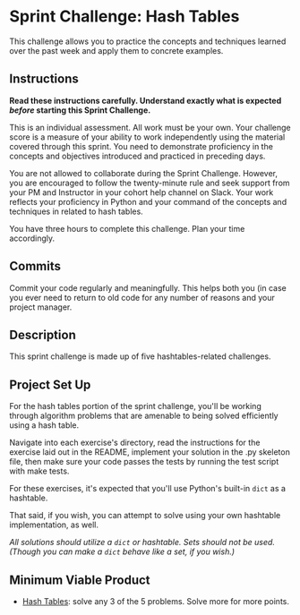 # Sprint Challenge: Hash Tables

This challenge allows you to practice the concepts and techniques
learned over the past week and apply them to concrete examples.

## Instructions

**Read these instructions carefully. Understand exactly what is expected
_before_ starting this Sprint Challenge.**

This is an individual assessment. All work must be your own. Your
challenge score is a measure of your ability to work independently using
the material covered through this sprint. You need to demonstrate
proficiency in the concepts and objectives introduced and practiced in
preceding days.

You are not allowed to collaborate during the Sprint Challenge. However,
you are encouraged to follow the twenty-minute rule and seek support
from your PM and Instructor in your cohort help channel on Slack. Your
work reflects your proficiency in Python and your command of the
concepts and techniques in related to hash tables.

You have three hours to complete this challenge. Plan your time
accordingly.

## Commits

Commit your code regularly and meaningfully. This helps both you (in
case you ever need to return to old code for any number of reasons and
your project manager.

## Description

This sprint challenge is made up of five hashtables-related challenges.

## Project Set Up

For the hash tables portion of the sprint challenge, you'll be working
through algorithm problems that are amenable to being solved efficiently
using a hash table.

Navigate into each exercise's directory, read the instructions for the
exercise laid out in the README, implement your solution in the .py
skeleton file, then make sure your code passes the tests by running the
test script with make tests.

For these exercises, it's expected that you'll use Python's built-in
`dict` as a hashtable.

That said, if you wish, you can attempt to solve using your own
hashtable implementation, as well.

*All solutions should utilize a `dict` or hashtable. Sets should not be
used. (Though you can make a `dict` behave like a set, if you wish.)*

## Minimum Viable Product

* [Hash
  Tables](https://github.com/LambdaSchool/Sprint-Challenge--Hash-BC/tree/master/hashtables):
  solve any 3 of the 5 problems. Solve more for more points.
